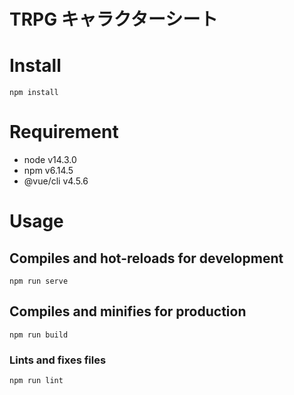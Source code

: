 # TRPG キャラクターシート

# Install
```
npm install
```

# Requirement

- node v14.3.0
- npm v6.14.5
- @vue/cli v4.5.6

# Usage

## Compiles and hot-reloads for development
```
npm run serve
```

## Compiles and minifies for production

```
npm run build
```

### Lints and fixes files

```
npm run lint
```